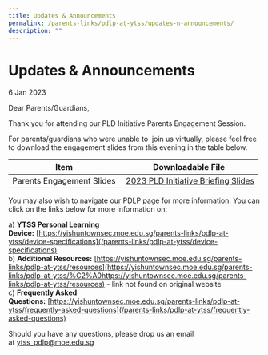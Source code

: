```yaml
---
title: Updates & Announcements
permalink: /parents-links/pdlp-at-ytss/updates-n-announcements/
description: ""
---
```

# **Updates & Announcements**

6 Jan 2023  
  
Dear Parents/Guardians,  
  
Thank you for attending our PLD Initiative Parents Engagement Session.  
  
For parents/guardians who were unable to  join us virtually, please feel free to download the engagement slides from this evening in the table below.

| Item  | Downloadable File  |
| --- | --- |
| Parents Engagement Slides  | [2023 PLD Initiative Briefing Slides](/files/2023%20PLD%20Initiative%20Briefing%20Slides.pdf) |


You may also wish to navigate our PDLP page for more information. You can click on the links below for more information on:  
  
a) **YTSS Personal Learning Device:** [https://yishuntownsec.moe.edu.sg/parents-links/pdlp-at-ytss/device-specifications](/parents-links/pdlp-at-ytss/device-specifications)  
b) **Additional Resources:** [https://yishuntownsec.moe.edu.sg/parents-links/pdlp-at-ytss/resources](https://yishuntownsec.moe.edu.sg/parents-links/pdlp-at-ytss/%C2%A0https://yishuntownsec.moe.edu.sg/parents-links/pdlp-at-ytss/resources)  - link not found on original website       
c) **Frequently Asked Questions:** [https://yishuntownsec.moe.edu.sg/parents-links/pdlp-at-ytss/frequently-asked-questions](/parents-links/pdlp-at-ytss/frequently-asked-questions)  
  
Should you have any questions, please drop us an email at [ytss\_pdlp@moe.edu.sg](mailto:ytss_pdlp@moe.edu.sg)
